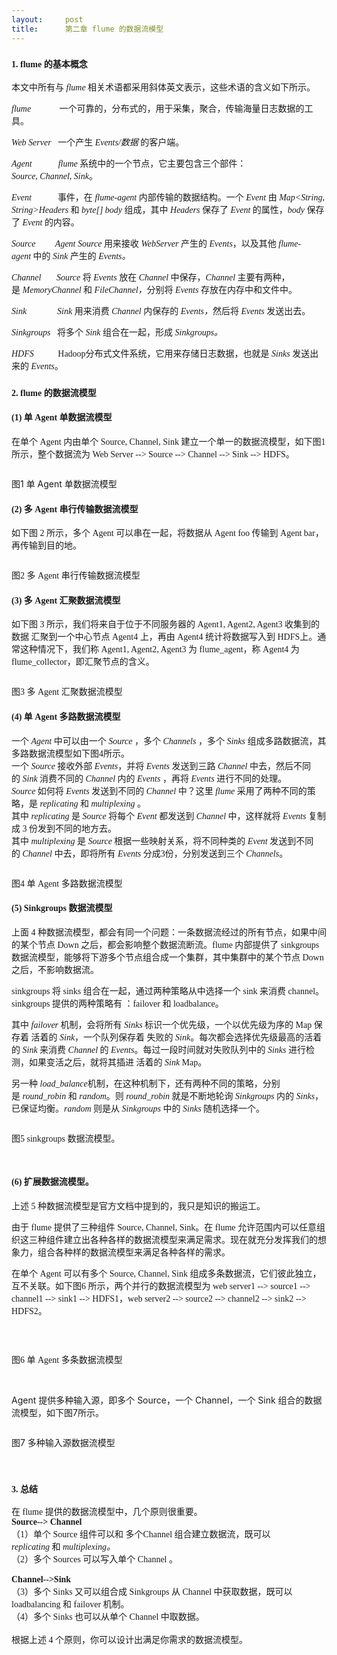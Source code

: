 ```yaml
---
layout:     post
title:      第二章 flume 的数据流模型
---
```

<div id="article_content" class="article_content clearfix csdn-tracking-statistics" data-pid="blog" data-mod="popu_307" data-dsm="post">
								            <link rel="stylesheet" href="https://csdnimg.cn/release/phoenix/template/css/ck_htmledit_views-f76675cdea.css">
						<div class="htmledit_views" id="content_views">
                
<h3><span style="font-family:Times;font-size:14px;">1. flume 的基本概念</span></h3>
<p><span style="font-weight:normal;"><span style="font-family:Times;font-size:14px;">本文中所有与 </span><span style="font-family:Times;font-size:14px;"><em>flume </em></span><span style="font-family:Times;font-size:14px;">相关术语都采用斜体英文表示，这些术语的含义如下所示。</span></span></p>
<p><span style="font-size:14px;"><span style="font-family:Times;"><em>flume</em>             一个可靠的，分布式的，用于采集，聚合，传输海量日志数据的工具。</span></span></p>
<p><span style="font-size:14px;"><span style="font-family:Times;"><em>Web Server</em>   一个产生 <em>Events/数据 </em>的客户端。</span></span></p>
<p><span style="font-size:14px;"><span style="font-family:Times;"><em>Agent            flume </em>系统中的一个节点，它主要包含三个部件：<em>Source</em>, <em>Channel</em>, <em>Sink</em>。</span></span></p>
<p><span style="font-size:14px;"><span style="font-family:Times;"><em>Event</em>            事件，在 <em>flume-agent </em>内部传输的数据结构。一个 <em>Event </em>由 <em>Map&lt;String, String&gt;Headers</em> 和 <em>byte[] body</em> 组成，其中 <em>Headers</em> 保存了 <em>Event </em>的属性，<em>body</em> 保存了 <em>Event </em>的内容。</span></span></p>
<p><span style="font-size:14px;"><span style="font-family:Times;"><em>Source         Agent Source </em>用来接收 <em>WebServer </em>产生的 <em>Events</em>，以及其他 <em>flume-agent </em>中的 <em>Sink </em>产生的 <em>Events。</em></span></span></p>
<p><span style="font-size:14px;"><span style="font-family:Times;"><em>Channel       Source </em>将 <em>Events </em>放在 <em>Channel </em>中保存，<em>Channel </em>主要有两种，是 <em>MemoryChannel </em>和 <em>FileChannel，</em>分别将 <em>Events </em>存放在内存中和文件中。</span></span></p>
<p><span style="font-size:14px;"><span style="font-family:Times;"><em>Sink              Sink </em>用来消费 <em>Channel </em>内保存的 <em>Events，</em>然后将 <em>Events </em>发送出去。</span></span></p>
<p><span style="font-size:14px;"><span style="font-family:Times;"><em>Sinkgroups</em>   将多个 <em>Sink </em>组合在一起，形成 <em>Sinkgroups。</em></span></span></p>
<p><span style="font-size:14px;"><span style="font-family:Times;"><em>HDFS</em>           Hadoop分布式文件系统，它用来存储日志数据，也就是 <em>Sinks </em>发送出来的 <em>Events</em>。</span></span></p>
<h3><span style="font-size:14px;"><span style="font-family:Times;">2. flume 的数据流模型</span></span></h3>
<h4><span style="font-family:Times;font-size:14px;">(1) 单 Agent 单数据流模型</span></h4>
<div><span style="font-family:Times;font-size:14px;">在单个 Agent 内由单个 Source, Channel, Sink 建立一个单一的数据流模型，如下图1 所示，整个数据流为 Web Server --&gt; Source --&gt; Channel --&gt; Sink --&gt; HDFS。</span></div>
<p><span style="font-size:14px;"><img src="https://img-blog.csdn.net/20150423232339691" alt=""><br></span></p>
<p><span style="font-size:14px;"><span></span>图1 单 Agent 单数据流模型</span></p>
<h4><span style="font-family:Times;font-size:14px;">(2) 多 Agent 串行传输数据流模型</span></h4>
<p><span style="font-family:Times;"><span style="font-size:14px;">如下图 2 所示，多个 Agent 可以串在一起，将数据从 Agent foo 传输到 Agent bar，再传输到目的地。</span></span></p>
<p><span style="font-family:Times;font-size:14px;"><img src="https://img-blog.csdn.net/20150424215052247" alt=""><br></span></p>
<p><span style="font-family:Times;font-size:14px;"><span></span>图2 多 Agent 串行传输数据流模型</span></p>
<h4><span style="font-family:Times;"><span style="font-size:14px;">(3) 多 Agent 汇聚数据流模型</span></span></h4>
<p><span style="font-family:Times;"><span style="font-size:14px;">如下图 3 所示，我们将来自于位于不同服务器的 Agent1, Agent2, Agent3 收集到的数据 汇聚到一个中心节点 Agent4 上，再由 Agent4 统计将数据写入到 HDFS上。</span></span><span style="font-size:14px;font-family:Times;">通常这种情况下，我们称 Agent1, Agent2, Agent3
 为 flume_agent，称 Agent4 为 flume_collector，即汇聚节点的含义。</span></p>
<p><span style="font-family:Times;"><span style="font-size:14px;"><img src="https://img-blog.csdn.net/20150424215459888" alt=""><br></span></span></p>
<p><span style="font-family:Times;"><span style="font-size:14px;"><span></span>图3 多 Agent 汇聚数据流模型</span></span></p>
<h4><span style="font-family:Times;"><span style="font-size:14px;">(4) 单 Agent 多路数据流模型</span></span></h4>
<p></p>
<p><span style="font-size:14px;"><span style="font-family:Times;"><span style="font-family:Times;">一个 <em>Agent</em> 中可以由一个 <em>Source</em> ，多个 <em>Channels</em> ，多个 <em>Sinks</em> 组成多路数据流，其多路数据流模型如下图4所示。<br></span></span><span style="font-family:Times;"><span style="font-family:Times;">一个 <em>Source</em> 接收外部 <em>Events</em>，并将 <em>Events </em>发送到三路 <em>Channel </em>中去，然后不同的 <em>Sink </em>消费不同的 <em>Channel </em>内的 <em>Events </em>，再将 <em>Events </em>进行不同的处理。<br></span></span><span style="font-family:Times;"><span style="font-family:Times;"><em>Source </em>如何将 <em>Events</em> 发送到不同的 <em>Channel </em>中？这里 <em>flume</em> 采用了两种不同的策略，是 <em>replicating</em> 和 <em>multiplexing</em> 。<br></span></span><span style="font-family:Times;"><span style="font-family:Times;">其中 <em>replicating</em> 是 <em>Source</em> 将每个 <em>Event</em> 都发送到 <em>Channel</em> 中，这样就将 <em>Events</em> 复制成 3 份发到不同的地方去。<br></span></span><span style="font-family:Times;"><span style="font-family:Times;">其中 <em>multiplexing</em> 是 <em>Source</em> 根据一些映射关系，将不同种类的 <em>Event</em> 发送到不同的 <em>Channel</em> 中去，即将所有 <em>Events</em> 分成3份，分别发送到三个 <em>Channels</em>。</span></span></span></p>
<p><span style="font-size:14px;"><span style="font-family:Times;"><span style="font-family:Times;"><img src="https://img-blog.csdn.net/20150424215657194" alt=""><br></span></span></span></p>
<p><span style="font-size:14px;"><span style="font-family:Times;"><span style="font-family:Times;"><span></span>图4 单 Agent 多路数据流模型</span></span></span></p>
<h4><span style="font-family:Times;font-size:14px;">(5) Sinkgroups 数据流模型</span></h4>
<p><span style="font-family:Times;font-size:14px;">上面 4 种数据流模型，都会有同一个问题：一条数据流经过的所有节点，如果中间的某个节点 Down 之后，都会影响整个数据流断流。flume 内部提供了 sinkgroups 数据流模型，能够将下游多个节点组合成一个集群，其中集群中的某个节点 Down 之后，不影响数据流。</span></p>
<p><span style="font-family:Times;font-size:14px;">sinkgroups 将 sinks 组合在一起，通过两种策略从中选择一个 sink 来消费 channel。sinkgroups 提供的两种策略有 ：failover 和 loadbalance。</span></p>
<p><span style="font-family:Times;font-size:14px;"><span style="font-family:Times;">其中 <em>failover </em>机制，会将所有 <em>Sinks</em> 标识一个优先级，一个以优先级为序的 Map 保存着 活着的 <em>Sink</em>，一个队列保存着 失败的 <em>Sink</em>。</span><span style="font-family:Times;">每次都会选择优先级最高的活着的 <em>Sink</em> 来消费 <em>Channel</em> 的 <em>Events</em>。每过一段时间就对失败队列中的 <em>Sinks</em> 进行检测，如果变活之后，就将其插进
 活着的 <em>Sink</em> Map。</span></span></p>
<p><span style="font-family:Times;font-size:14px;"><span style="font-family:Times;">另一种 <em>load_balance</em>机制，在这种机制下，还有两种不同的策略，分别是 <em>round_robin</em> 和 <em>random</em>。则 <em>round_robin</em> 就是不断地轮询 <em>Sinkgroups</em> 内的 <em>Sinks</em>，已保证均衡。</span><span style="font-family:Times;"><em>random</em> 则是从 <em>Sinkgroups</em> 中的 <em>Sinks</em> 随机选择一个。</span></span></p>
<p><span style="font-family:Times;font-size:14px;"><img src="https://img-blog.csdn.net/20150424221424789" alt=""><br></span></p>
<p><span style="font-family:Times;font-size:14px;"><span></span>图5 sinkgroups 数据流模型。</span></p>
<span style="font-family:Times;"><span style="font-size:14px;"><br></span></span>
<h4><span style="font-family:Times;"><span style="font-size:14px;">(6) 扩展数据流模型。</span></span></h4>
<p><span style="font-family:Times;"><span style="font-size:14px;"><span style="font-family:Times;font-size:14px;">上述 5 种数据流模型是官方文档中提到的，我只是知识的搬运工。</span></span></span></p>
<p><span style="font-family:Times;"><span style="font-size:14px;"><span style="font-family:Times;font-size:14px;">由于 flume 提供了三种组件 Source, Channel, Sink。在 flume 允许范围内可以任意组织这三种组件建立出各种各样的数据流模型来满足需求。现在就充分发挥我们的想象力，组合各种样的数据流模型来满足各种各样的需求。</span></span></span></p>
<p><span style="font-family:Times;font-size:14px;">在单个 Agent 可以有多个 Source, Channel, Sink 组成多条数据流，它们彼此独立，互不关联。如下图6 所示，两个并行的数据流模型为 web server1 --&gt; source1 --&gt; channel1 --&gt; sink1 --&gt; HDFS1，web server2 --&gt; source2 --&gt; channel2 --&gt; sink2 --&gt; HDFS2。</span></p>
<p><span style="font-family:Times;font-size:14px;"><br></span></p>
<p><span style="font-family:Times;font-size:14px;"><img src="https://img-blog.csdn.net/20150423235628062" alt=""><br></span></p>
<p><span style="font-family:Times;font-size:14px;"><span></span><span></span>图6 单 Agent 多条数据流模型</span></p>
<p><br></p>
<p>Agent 提供多种输入源，即多个 Source，一个 Channel，一个 Sink 组合的数据流模型，如下图7所示。</p>
<p><img src="https://img-blog.csdn.net/20150424222922134" alt=""><br></p>
<p><span></span>图7 多种输入源数据流模型</p>
<p><br></p>
<h3><span style="font-family:Times;font-size:14px;">3. 总结</span></h3>
<div><span style="font-family:Times;"><span style="font-size:14px;">在 flume 提供的数据流模型中，几个原则很重要。</span></span></div>
<div><span style="font-family:Times;"><span style="font-size:14px;"><strong>Source--&gt; Channel</strong></span></span></div>
<div><span style="font-family:Times;"><span style="font-size:14px;">（1）单个 Source 组件可以和 多个Channel 组合建立数据流，既可以<span style="font-family:Times;font-size:14px;"><em>replicating</em></span><span style="font-family:Times;font-size:14px;"> 和 </span><span style="font-family:Times;font-size:14px;"><em>multiplexing。</em></span></span></span></div>
<div><span style="font-family:Times;"><span style="font-size:14px;"><span style="font-family:Times;font-size:14px;">（2）多个 Sources 可以写入单个 Channel 。</span><br></span></span></div>
<div><span style="font-family:Times;"><span style="font-size:14px;"><span style="font-family:Times;font-size:14px;"><strong><br></strong></span></span></span></div>
<div><span style="font-family:Times;"><span style="font-size:14px;"><span style="font-family:Times;font-size:14px;"><strong>Channel--&gt;Sink</strong></span></span></span></div>
<div><span style="font-family:Times;"><span style="font-size:14px;">（3）多个 Sinks 又可以组合成 Sinkgroups 从 Channel 中获取数据，既可以 loadbalancing 和 failover 机制。</span></span></div>
<div><span style="font-family:Times;"><span style="font-size:14px;">（4）多个 Sinks 也可以从单个 Channel 中取数据。</span></span></div>
<div><br></div>
<div><span style="font-family:Times;"><span style="font-size:14px;">根据上述 4 个原则，你可以设计出满足你需求的数据流模型。</span></span></div>
            </div>
                </div>